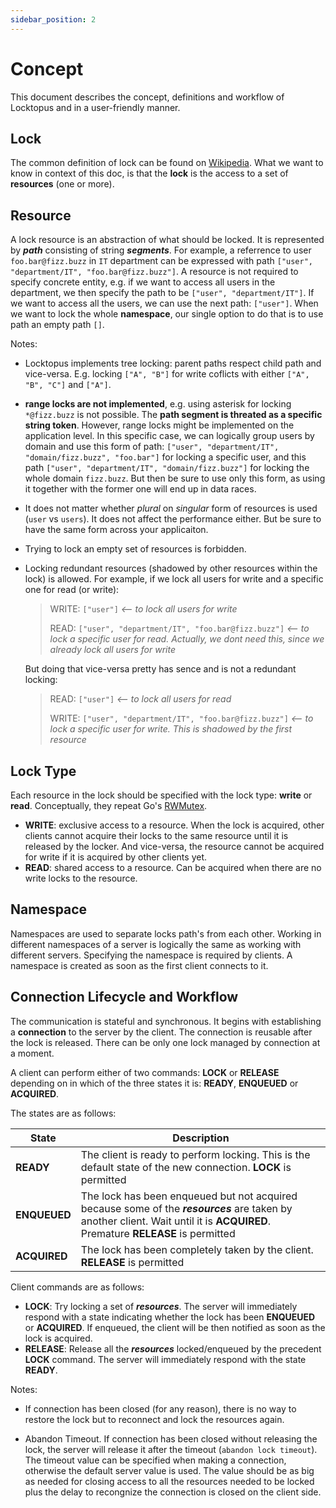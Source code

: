 ```yaml
---
sidebar_position: 2
---
```


# Concept

This document describes the concept, definitions and workflow of Locktopus and in a user-friendly manner.

## **Lock**

The common definition of lock can be found on [Wikipedia](<https://en.wikipedia.org/wiki/Lock_(computer_science)>). What we want to know in context of this doc, is that the **lock** is the access to a set of **resources** (one or more).

## **Resource**

A lock resource is an abstraction of what should be locked. It is represented by **_path_** consisting of string **_segments_**. For example, a referrence to user `foo.bar@fizz.buzz` in `IT` department can be expressed with path `["user", "department/IT", "foo.bar@fizz.buzz"]`. A resource is not required to specify concrete entity, e.g. if we want to access all users in the department, we then specify the path to be `["user", "department/IT"]`. If we want to access all the users, we can use the next path: `["user"]`. When we want to lock the whole **namespace**, our single option to do that is to use path an empty path `[]`.

Notes:

- Locktopus implements tree locking: parent paths respect child path and vice-versa. E.g. locking `["A", "B"]` for write coflicts with either `["A", "B", "C"]` and `["A"]`.
- **range locks are not implemented**, e.g. using asterisk for locking `*@fizz.buzz` is not possible. The **path segment is threated as a specific string token**. However, range locks might be implemented on the application level. In this specific case, we can logically group users by domain and use this form of path: `["user", "department/IT", "domain/fizz.buzz", "foo.bar"]` for locking a specific user, and this path `["user", "department/IT", "domain/fizz.buzz"]` for locking the whole domain `fizz.buzz`. But then be sure to use only this form, as using it together with the former one will end up in data races.
- It does not matter whether _plural_ on _singular_ form of resources is used (`user` vs `users`). It does not affect the performance either. But be sure to have the same form across your applicaiton.
- Trying to lock an empty set of resources is forbidden.
- Locking redundant resources (shadowed by other resources within the lock) is allowed. For example, if we lock all users for write and a specific one for read (or write):

  > WRITE: `["user"]` _<-- to lock all users for write_
  >
  > READ: `["user", "department/IT", "foo.bar@fizz.buzz"]` _<-- to lock a specific user for read. Actually, we dont need this, since we already lock all users for write_

  But doing that vice-versa pretty has sence and is not a redundant locking:

  > READ: `["user"]` _<-- to lock all users for read_
  >
  > WRITE: `["user", "department/IT", "foo.bar@fizz.buzz"]` _<-- to lock a specific user for write. This is shadowed by the first resource_

## Lock Type

Each resource in the lock should be specified with the lock type: **write** or **read**. Conceptually, they repeat Go's [RWMutex](https://pkg.go.dev/sync#RWMutex).

- **WRITE**: exclusive access to a resource. When the lock is acquired, other clients cannot acquire their locks to the same resource until it is released by the locker. And vice-versa, the resource cannot be acquired for write if it is acquired by other clients yet.
- **READ**: shared access to a resource. Can be acquired when there are no write locks to the resource.

## Namespace

Namespaces are used to separate locks path's from each other. Working in different namespaces of a server is logically the same as working with different servers.
Specifying the namespace is required by clients. A namespace is created as soon as the first client connects to it.

## Connection Lifecycle and Workflow

The communication is stateful and synchronous. It begins with establishing a **connection** to the server by the client. The connection is reusable after the lock is released. There can be only one lock managed by connection at a moment.

A client can perform either of two commands: **LOCK** or **RELEASE** depending on in which of the three states it is: **READY**, **ENQUEUED** or **ACQUIRED**.

The states are as follows:

| State        | Description                                                                                                                                                                    |
| ------------ | ------------------------------------------------------------------------------------------------------------------------------------------------------------------------------ |
| **READY**    | The client is ready to perform locking. This is the default state of the new connection. **LOCK** is permitted                                                                 |
| **ENQUEUED** | The lock has been enqueued but not acquired because some of the **_resources_** are taken by another client. Wait until it is **ACQUIRED**. Premature **RELEASE** is permitted |
| **ACQUIRED** | The lock has been completely taken by the client. **RELEASE** is permitted                                                                                                     |

Client commands are as follows:

- **LOCK**: Try locking a set of **_resources_**. The server will immediately respond with a state indicating whether the lock has been **ENQUEUED** or **ACQUIRED**. If enqueued, the client will be then notified as soon as the lock is acquired.
- **RELEASE**: Release all the **_resources_** locked/enqueued by the precedent **LOCK** command. The server will immediately respond with the state **READY**.

Notes:

- If connection has been closed (for any reason), there is no way to restore the lock but to reconnect and lock the resources again.

- <a name="abandon-timeout"></a> Abandon Timeout. If connection has been closed without releasing the lock, the server will release it after the timeout (`abandon lock timeout`). The timeout value can be specified when making a connection, otherwise the default server value is used. The value should be as big as needed for closing access to all the resources needed to be locked plus the delay to recongnize the connection is closed on the client side.
